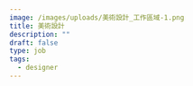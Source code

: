 ```yaml
---
image: /images/uploads/美術設計_工作區域-1.png
title: 美術設計
description: ""
draft: false
type: job
tags:
  - designer
---
```

